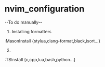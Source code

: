 # nvim_configuration

--To do manually--

1) Installing formatters 

:MasonInstall {stylua,clang-format,black,isort...}

2)
:TSInstall {c,cpp,lua,bash,python...}
